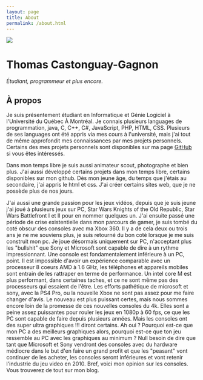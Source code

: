 ```yaml
---
layout: page
title: About
permalink: /about.html
---
```


<img class="rightimg img200px" src="{{ site.baseurl }}/images/me.jpg"/>

# Thomas Castonguay-Gagnon
_Étudiant, programmeur et plus encore._

## À propos
Je suis présentement étudiant en Informatique et Génie Logiciel à l'Université du Québec À Montréal.
Je connais plusieurs languages de programmation, java, C, C++, C#, JavaScript, PHP, HTML, CSS.
Plusieurs de ses languages ont été appris via mes cours à l'université, mais j'ai tout de même approfondit mes connaissances par mes projets personnels.
Certains des mes projets personnels sont disponibles sur ma page [GitHub](https://github.com/the-prism) si vous êtes intéressés.

Dans mon temps libre je suis aussi animateur scout, photographe et bien plus.
J'ai aussi développé certains projets dans mon temps libre, certains disponibles sur mon github.
Dès mon jeune âge, du temps que j'étais au secondaire, j'ai appris le html et css.
J'ai créer certains sites web, que je ne possède plus de nos jours.

J'ai aussi une grande passion pour les jeux vidéos, depuis que je suis jeune j'ai joué à plusieurs jeux sur PC, Star Wars Knights of the Old Republic, Star Wars Battlefront I et II pour en nommer quelques un.
J'ai ensuite passé une période de crise existentielle dans mon parcours de gamer, je suis tombé du coté obscur des consoles avec ma Xbox 360.
Il y a de cela deux ou trois ans je ne me souviens plus, je suis retourné du bon coté lorsque je me suis construit mon pc.
Je joue désormais uniquement sur PC, n'acceptant plus les "bullshit" que Sony et Microsoft sont capable de dire à un rythme impressionnant.
Une console est fondamentalement inférieure à un PC, point.
Il est impossible d'avoir un expérience comparable avec un processeur 8 coeurs AMD à 1.6 GHz, les téléphones et appareils mobiles sont entrain de les rattraper en terme de performance.
Un intel core M est plus performant, dans certaines taches, et ce ne sont même pas des processeurs qui essaient de l'être.
Les efforts pathétique de microsoft et sony, avec la PS4 Pro, ou la nouvelle Xbox ne sont pas assez pour me faire changer d'avis.
Le nouveau est plus puissant certes, mais nous sommes encore loin de la promesse de ces nouvelles consoles du 4k.
Elles sont a peine assez puissantes pour rouler les jeux en 1080p à 60 fps, ce que les PC sont capable de faire depuis plusieurs années.
Mais les consoles ont des super ultra graphiques !!! diront certains.
Ah oui ? Pourquoi est-ce que mon PC a des meilleurs graphiques alors, pourquoi est-ce que ton jeu ressemble au PC avec les graphiques au minimum ?
Null besoin de dire que tant que Microsoft et Sony vendront des consoles avec du hardware médiocre dans le but d'en faire un grand profit et que les "peasant" vont continuer de les acheter, les consoles seront inférieures et vont retenir l'industrie du jeu video en 2010.
Bref, voici mon opinion sur les consoles.
Vous trouverez de tout sur mon blog.
